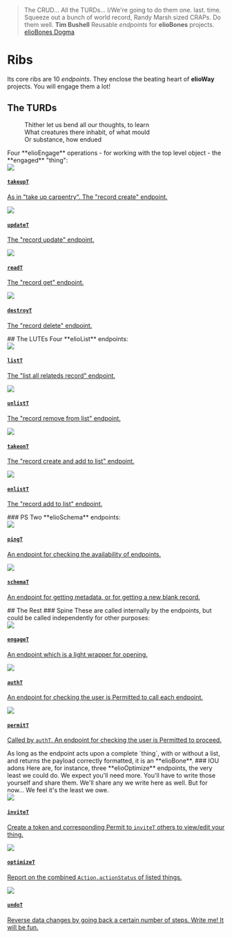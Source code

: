 > The CRUD... All the TURDs... I/We're going to do them one. last. time. Squeeze out a bunch of world record, Randy Marsh sized CRAPs. Do them well. **Tim Bushell**
Reusable _endpoints_ for **elioBones** projects.
[elioBones Dogma](/eliobones/dogma.html)
# Ribs
Its core ribs are 10 _endpoints_. They enclose the beating heart of **elioWay** projects. You will engage them a lot!
## The TURDs
<aside>
  <dl>
  <dd>Thither let us bend all our thoughts, to learn</dd>
  <dd>What creatures there inhabit, of what mould</dd>
  <dd>Or substance, how endued</dd>
</dl>
</aside>
Four **elioEngage** operations - for working with the top level object - the **engaged** "thing":
<article>
  <a href="/eliobones/bones/ribs/takeupT/star.png" target="_splash">
  <img src="/eliobones/bones/ribs/takeupT/favicoff.png"/>
  <div>
  <h4>
  <code>takeupT</code>
</h4>
  <p>As in "take up carpentry". The "record create" endpoint.  </p>
</div>
</a>
</article>
<article>
  <a href="/eliobones/bones/ribs/updateT/star.png" target="_splash">
  <img src="/eliobones/bones/ribs/updateT/favicoff.png"/>
  <div>
  <h4>
  <code>updateT</code>
</h4>
  <p>The "record update" endpoint.  </p>
</div>
</a>
</article>
<article>
  <a href="/eliobones/bones/ribs/readT/star.png" target="_splash">
  <img src="/eliobones/bones/ribs/readT/favicoff.png"/>
  <div>
  <h4>
  <code>readT</code>
</h4>
  <p>The "record get" endpoint.  </p>
</div>
</a>
</article>
<article>
  <a href="/eliobones/bones/ribs/destroyT/star.png" target="_splash">
  <img src="/eliobones/bones/ribs/destroyT/favicoff.png"/>
  <div>
  <h4>
  <code>destroyT</code>
</h4>
  <p>The "record delete" endpoint.  </p>
</div>
</a>
</article>
## The LUTEs
Four **elioList** endpoints:
<article>
  <a href="/eliobones/bones/ribs/listT/star.png" target="_splash">
  <img src="/eliobones/bones/ribs/listT/favicoff.png"/>
  <div>
  <h4>
  <code>listT</code>
</h4>
  <p>The "list all relateds record" endpoint.  </p>
</div>
</a>
</article>
<article>
  <a href="/eliobones/bones/ribs/unlistT/star.png" target="_splash">
  <img src="/eliobones/bones/ribs/unlistT/favicoff.png"/>
  <div>
  <h4>
  <code>unlistT</code>
</h4>
  <p>The "record remove from list" endpoint.  </p>
</div>
</a>
</article>
<article>
  <a href="/eliobones/bones/ribs/takeonT/star.png" target="_splash">
  <img src="/eliobones/bones/ribs/takeonT/favicoff.png"/>
  <div>
  <h4>
  <code>takeonT</code>
</h4>
  <p>The "record create and add to list" endpoint.  </p>
</div>
</a>
</article>
<article>
  <a href="/eliobones/bones/ribs/enlistT/star.png" target="_splash">
  <img src="/eliobones/bones/ribs/enlistT/favicoff.png"/>
  <div>
  <h4>
  <code>enlistT</code>
</h4>
  <p>The "record add to list" endpoint.  </p>
</div>
</a>
</article>
### PS
Two **elioSchema** endpoints:
<article>
  <a href="/eliobones/bones/ribs/pingT/star.png" target="_splash">
  <img src="/eliobones/bones/ribs/pingT/favicoff.png"/>
  <div>
  <h4>
  <code>pingT</code>
</h4>
  <p>An endpoint for checking the availability of endpoints.  </p>
</div>
</a>
</article>
<article>
  <a href="/eliobones/bones/ribs/schemaT/star.png" target="_splash">
  <img src="/eliobones/bones/ribs/schemaT/favicoff.png"/>
  <div>
  <h4>
  <code>schemaT</code>
</h4>
  <p>An endpoint for getting metadata, or for getting a new blank record.  </p>
</div>
</a>
</article>
## The Rest
### Spine
These are called internally by the endpoints, but could be called independently for other purposes:
<article>
  <a href="/eliobones/bones/spine/engageT/star.png" target="_splash">
  <img src="/eliobones/bones/spine/engageT/favicoff.png"/>
  <div>
  <h4>
  <code>engageT</code>
</h4>
  <p>An endpoint which is a light wrapper for opening.  </p>
</div>
</a>
</article>
<article>
  <a href="/eliobones/bones/spine/authT/star.png" target="_splash">
  <img src="/eliobones/bones/spine/authT/favicoff.png"/>
  <div>
  <h4>
  <code>authT</code>
</h4>
  <p>An endpoint for checking the user is Permitted to call each endpoint.  </p>
</div>
</a>
</article>
<article>
  <a href="/eliobones/bones/spine/permitT/star.png" target="_splash">
  <img src="/eliobones/bones/spine/permitT/favicoff.png"/>
  <div>
  <h4>
  <code>permitT</code>
</h4>
  <p>Called by <code>authT</code>. An endpoint for checking the user is Permitted to proceed.
  </p>
</div>
</a>
</article>
As long as the endpoint acts upon a complete `thing`, with or without a list, and returns the payload correctly formatted, it is an **elioBone**.
### IOU adons
Here are, for instance, three **elioOptimize** endpoints, the very least we could do. We expect you'll need more. You'll have to write those yourself and share them. We'll share any we write here as well. But for now... We feel it's the least we owe.
<article>
  <a href="/eliobones/bones/adons/inviteT/star.png" target="_splash">
  <img src="/eliobones/bones/adons/inviteT/favicoff.png"/>
  <div>
  <h4>
  <code>inviteT</code>
</h4>
  <p>Create a token and corresponding Permit to <code>inviteT</code> others to view/edit your thing.</p>
</div>
</a>
</article>
<article>
  <a href="/eliobones/bones/adons/optimizeT/star.png" target="_splash">
  <img src="/eliobones/bones/adons/optimizeT/favicoff.png"/>
  <div>
  <h4>
  <code>optimizeT</code>
</h4>
  <p>Report on the combined <code>Action.actionStatus</code> of listed things.  </p>
</div>
</a>
</article>
<article>
  <a href="/eliobones/bones/adons/undoT/star.png" target="_splash">
  <img src="/eliobones/bones/adons/undoT/favicoff.png"/>
  <div>
  <h4>
  <code>undoT</code>
</h4>
  <p>Reverse data changes by going back a certain number of steps. Write me! It will be fun.</p>
</div>
</a>
</article>
